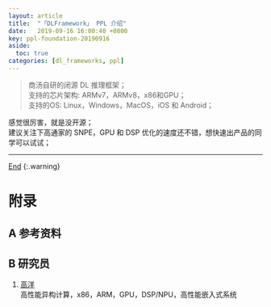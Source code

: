 ```yaml
---
layout: article
title:  "「DLFramework」 PPL 介绍"
date:   2019-09-16 16:00:40 +0800
key: ppl-foundation-20190916
aside:
  toc: true
categories: [dl_frameworks, ppl]
---
```

<span id='head'></span>  
>商汤自研的闭源 DL 推理框架；     
支持的芯片架构: ARMv7，ARMv8，x86和GPU；    
支持的OS: Linux，Windows，MacOS，iOS 和 Android；    

<!--more-->     

感觉很厉害，就是没开源；    
建议关注下高通家的 SNPE，GPU 和 DSP 优化的速度还不错，想快速出产品的同学可以试试；     

-------------------  
[End](#head)
{:.warning}  
# 附录
## A 参考资料
## B 研究员
1. [高洋](https://www.zhihu.com/people/gao-yang-46/activities)      
高性能异构计算，x86，ARM，GPU，DSP/NPU，高性能嵌入式系统
